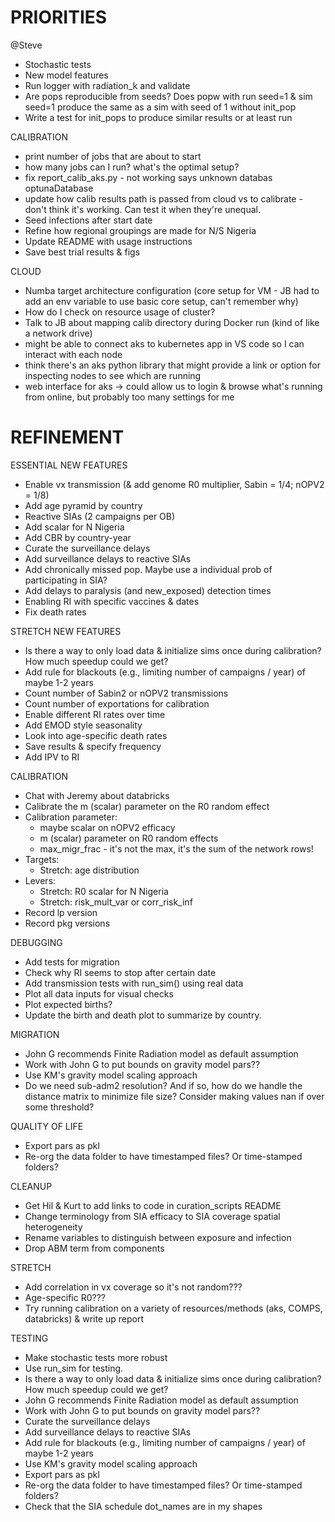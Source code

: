 # PRIORITIES

@Steve
- Stochastic tests
- New model features
- Run logger with radiation_k and validate
- Are pops reproducible from seeds? Does popw with run seed=1 & sim seed=1 produce the same as a sim with seed of 1 without init_pop
- Write a test for init_pops to produce similar results or at least run

CALIBRATION
- print number of jobs that are about to start
- how many jobs can I run? what's the optimal setup?
- fix report_calib_aks.py - not working says unknown databas optunaDatabase
- update how calib results path is passed from cloud vs to calibrate - don't think it's working. Can test it when they're unequal.
- Seed infections after start date
- Refine how regional groupings are made for N/S Nigeria
- Update README with usage instructions
- Save best trial results & figs

CLOUD
- Numba target architecture configuration (core setup for VM - JB had to add an env variable to use basic core setup, can't remember why)
- How do I check on resource usage of cluster?
- Talk to JB about mapping calib directory during Docker run (kind of like a network drive)
- might be able to connect aks to kubernetes app in VS code so I can interact with each node
- think there's an aks python library that might provide a link or option for inspecting nodes to see which are running
- web interface for aks -> could allow us to login & browse what's running from online, but probably too many settings for me


# REFINEMENT

ESSENTIAL NEW FEATURES
- Enable vx transmission (& add genome R0 multiplier, Sabin = 1/4; nOPV2 = 1/8)
- Add age pyramid by country
- Reactive SIAs (2 campaigns per OB)
- Add scalar for N Nigeria
- Add CBR by country-year
- Curate the surveillance delays
- Add surveillance delays to reactive SIAs
- Add chronically missed pop. Maybe use a individual prob of participating in SIA?
- Add delays to paralysis (and new_exposed) detection times
- Enabling RI with specific vaccines & dates
- Fix death rates

STRETCH NEW FEATURES
- Is there a way to only load data & initialize sims once during calibration? How much speedup could we get?
- Add rule for blackouts (e.g., limiting number of campaigns / year) of maybe 1-2 years
- Count number of Sabin2 or nOPV2 transmissions
- Count number of exportations for calibration
- Enable different RI rates over time
- Add EMOD style seasonality
- Look into age-specific death rates
- Save results & specify frequency
- Add IPV to RI

CALIBRATION
- Chat with Jeremy about databricks
- Calibrate the m (scalar) parameter on the R0 random effect
- Calibration parameter:
    - maybe scalar on nOPV2 efficacy
    - m (scalar) parameter on R0 random effects
    - max_migr_frac - it's not the max, it's the sum of the network rows!
- Targets:
    - Stretch: age distribution
- Levers:
    - Stretch: R0 scalar for N Nigeria
    - Stretch: risk_mult_var or corr_risk_inf
- Record lp version
- Record pkg versions

DEBUGGING
- Add tests for migration
- Check why RI seems to stop after certain date
- Add transmission tests with run_sim() using real data
- Plot all data inputs for visual checks
- Plot expected births?
- Update the birth and death plot to summarize by country.

MIGRATION
- John G recommends Finite Radiation model as default assumption
- Work with John G to put bounds on gravity model pars??
- Use KM's gravity model scaling approach
- Do we need sub-adm2 resolution? And if so, how do we handle the distance matrix to minimize file size? Consider making values nan if over some threshold?

QUALITY OF LIFE
- Export pars as pkl
- Re-org the data folder to have timestamped files? Or time-stamped folders?

CLEANUP
- Get Hil & Kurt to add links to code in curation_scripts README
- Change terminology from SIA efficacy to SIA coverage spatial heterogeneity
- Rename variables to distinguish between exposure and infection
- Drop ABM term from components

STRETCH
- Add correlation in vx coverage so it's not random???
- Age-specific R0???
- Try running calibration on a variety of resources/methods (aks, COMPS, databricks) & write up report

TESTING
- Make stochastic tests more robust
- Use run_sim for testing.
- Is there a way to only load data & initialize sims once during calibration? How much speedup could we get?
- John G recommends Finite Radiation model as default assumption
- Work with John G to put bounds on gravity model pars??
- Curate the surveillance delays
- Add surveillance delays to reactive SIAs
- Add rule for blackouts (e.g., limiting number of campaigns / year) of maybe 1-2 years
- Use KM's gravity model scaling approach
- Export pars as pkl
- Re-org the data folder to have timestamped files? Or time-stamped folders?
- Check that the SIA schedule dot_names are in my shapes
